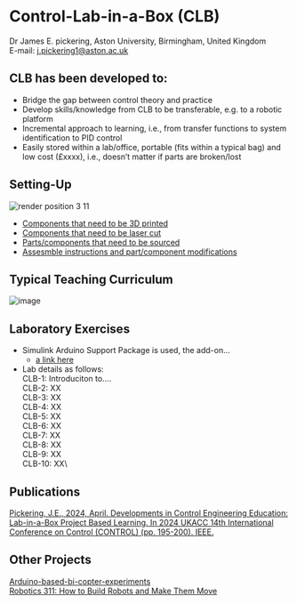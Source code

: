 # Control-Lab-in-a-Box (CLB)
Dr James E. pickering, Aston University, Birmingham, United Kingdom
<br />E-mail: j.pickering1@aston.ac.uk

## CLB has been developed to:
* Bridge the gap between control theory and practice
* Develop skills/knowledge from CLB to be transferable, e.g. to a robotic platform
* Incremental approach to learning, i.e., from transfer functions to system identification to PID control
* Easily stored within a lab/office, portable (fits within a typical bag) and low cost (£xxxx), i.e., doesn’t matter if parts are broken/lost 

  
## Setting-Up 
![render position 3 11](https://github.com/DrJEPickering/Control-Lab-in-a-Box/assets/154066708/56c510a4-0e8c-4f94-b301-7c2336833f34)
* [Components that need to be 3D printed](https://github.com/DrJEPickering/Control-Lab-in-a-Box/blob/main/CAD_files_for_3D_printing.zip)
* [Components that need to be laser cut](https://github.com/DrJEPickering/Control-Lab-in-a-Box/blob/main/CAD_files_to_be_laser_cut.zip)
* [Parts/components that need to be sourced](https://github.com/DrJEPickering/Control-Lab-in-a-Box/blob/main/CLB_component_details.pdf)
* [Assesmble instructions and part/component modifications](https://github.com/DrJEPickering/Control-Lab-in-a-Box/blob/main/1.%203D_Printing)

## Typical Teaching Curriculum


![image](https://github.com/DrJEPickering/Control-Lab-in-a-Box/assets/154066708/dbadc379-4c32-467f-a319-6c20b66605af)

## Laboratory Exercises 
* Simulink Arduino Support Package is used, the add-on...
    * [a link here](https://uk.mathworks.com/hardware-support/arduino.html?#simulink)
* Lab details as follows:\
     CLB-1: Introduciton to....\
     CLB-2: XX\
     CLB-3: XX\
     CLB-4: XX\
     CLB-5: XX\
     CLB-6: XX\
     CLB-7: XX\
     CLB-8: XX\
     CLB-9: XX\
     CLB-10: XX\
## Publications 
[Pickering, J.E., 2024, April. Developments in Control Engineering Education: Lab-in-a-Box Project Based Learning. In 2024 UKACC 14th International Conference on Control (CONTROL) (pp. 195-200). IEEE.](https://ieeexplore.ieee.org/document/10531946)

## Other Projects
[Arduino-based-bi-copter-experiments](https://github.com/eenikov/Arduino-based-bi-copter-experiments/tree/main)\
[Robotics 311: How to Build Robots and Make Them Move](https://github.com/michiganrobotics/rob311)


